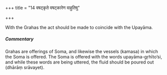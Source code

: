 +++
title = "14 वषट्कृते वषट्कारेण वाहुतिषु"

+++

With the Grahas the act should be made to coincide with the Upayāma.

#####  Commentary

Grahas are offerings of Soma, and likewise the vessels (kamasa) in which the Soma is offered. The Soma is offered with the words upayāma-gṛhīto’si, and while these words are being uttered, the fluid should be poured out (dhārāṃ srāvayet).
